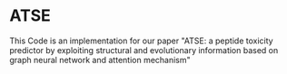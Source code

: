 # ATSE
This Code is an implementation for our paper "ATSE: a peptide toxicity predictor by exploiting structural and evolutionary information based on graph neural network and attention mechanism"
